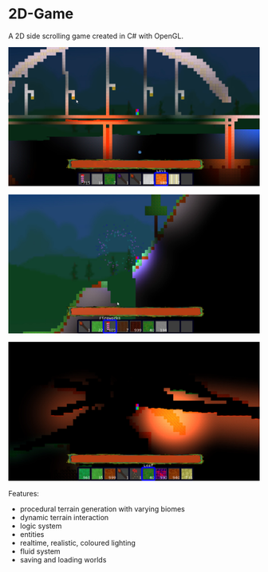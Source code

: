 # 2D-Game
A 2D side scrolling game created in C# with OpenGL.

![alt](https://github.com/Pilex1/2D-Game/blob/master/2D%20Game/Assets/Screenshots/Untitled%20(Time%200_02_53%3B15).png)

![alt](https://github.com/Pilex1/2D-Game/blob/master/2D%20Game/Assets/Screenshots/Untitled%20(Time%200_04_09%3B22).png)

![alt](https://github.com/Pilex1/2D-Game/blob/master/2D%20Game/Assets/Screenshots/Untitled%20(Time%200_04_12%3B10).png)

Features:
- procedural terrain generation with varying biomes
- dynamic terrain interaction
- logic system
- entities
- realtime, realistic, coloured lighting
- fluid system
- saving and loading worlds
